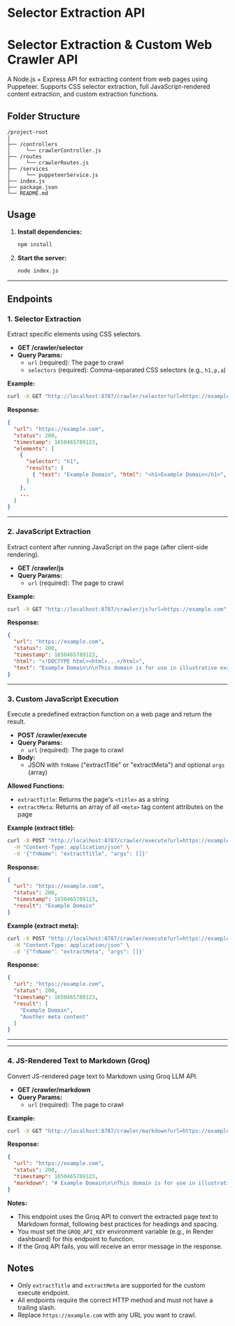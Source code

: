 # Selector Extraction API

# Selector Extraction & Custom Web Crawler API

A Node.js + Express API for extracting content from web pages using Puppeteer. Supports CSS selector extraction, full JavaScript-rendered content extraction, and custom extraction functions.

## Folder Structure

```
/project-root
│
├── /controllers
│     └── crawlerController.js
├── /routes
│     └── crawlerRoutes.js
├── /services
│     └── puppeteerService.js
├── index.js
├── package.json
└── README.md
```

## Usage

1. **Install dependencies:**
   ```bash
   npm install
   ```
2. **Start the server:**
   ```bash
   node index.js
   ```

---

## Endpoints

### 1. Selector Extraction
Extract specific elements using CSS selectors.
- **GET /crawler/selector**
- **Query Params:**
  - `url` (required): The page to crawl
  - `selectors` (required): Comma-separated CSS selectors (e.g., `h1,p,a`)

**Example:**
```bash
curl -X GET "http://localhost:8787/crawler/selector?url=https://example.com&selectors=h1,p,a"
```
**Response:**
```json
{
  "url": "https://example.com",
  "status": 200,
  "timestamp": 1650465789123,
  "elements": [
    {
      "selector": "h1",
      "results": [
        { "text": "Example Domain", "html": "<h1>Example Domain</h1>", "attributes": [], "top": 0, "left": 0, "width": 100, "height": 50 }
      ]
    },
    ...
  ]
}
```

---

### 2. JavaScript Extraction
Extract content after running JavaScript on the page (after client-side rendering).
- **GET /crawler/js**
- **Query Params:**
  - `url` (required): The page to crawl

**Example:**
```bash
curl -X GET "http://localhost:8787/crawler/js?url=https://example.com"
```
**Response:**
```json
{
  "url": "https://example.com",
  "status": 200,
  "timestamp": 1650465789123,
  "html": "<!DOCTYPE html><html>...</html>",
  "text": "Example Domain\n\nThis domain is for use in illustrative examples in documents."
}
```

---

### 3. Custom JavaScript Execution
Execute a predefined extraction function on a web page and return the result.
- **POST /crawler/execute**
- **Query Params:**
  - `url` (required): The page to crawl
- **Body:**
  - JSON with `fnName` ("extractTitle" or "extractMeta") and optional `args` (array)

**Allowed Functions:**
- `extractTitle`: Returns the page's `<title>` as a string
- `extractMeta`: Returns an array of all `<meta>` tag content attributes on the page

**Example (extract title):**
```bash
curl -X POST "http://localhost:8787/crawler/execute?url=https://example.com" \
  -H "Content-Type: application/json" \
  -d '{"fnName": "extractTitle", "args": []}'
```
**Response:**
```json
{
  "url": "https://example.com",
  "status": 200,
  "timestamp": 1650465789123,
  "result": "Example Domain"
}
```

**Example (extract meta):**
```bash
curl -X POST "http://localhost:8787/crawler/execute?url=https://example.com" \
  -H "Content-Type: application/json" \
  -d '{"fnName": "extractMeta", "args": []}'
```
**Response:**
```json
{
  "url": "https://example.com",
  "status": 200,
  "timestamp": 1650465789123,
  "result": [
    "Example Domain",
    "Another meta content"
  ]
}
```

---

---

### 4. JS-Rendered Text to Markdown (Groq)
Convert JS-rendered page text to Markdown using Groq LLM API.
- **GET /crawler/markdown**
- **Query Params:**
  - `url` (required): The page to crawl

**Example:**
```bash
curl -X GET "http://localhost:8787/crawler/markdown?url=https://example.com"
```
**Response:**
```json
{
  "url": "https://example.com",
  "status": 200,
  "timestamp": 1650465789123,
  "markdown": "# Example Domain\n\nThis domain is for use in illustrative examples in documents."
}
```

**Notes:**
- This endpoint uses the Groq API to convert the extracted page text to Markdown format, following best practices for headings and spacing.
- You must set the `GROQ_API_KEY` environment variable (e.g., in Render dashboard) for this endpoint to function.
- If the Groq API fails, you will receive an error message in the response.

## Notes
- Only `extractTitle` and `extractMeta` are supported for the custom execute endpoint.
- All endpoints require the correct HTTP method and must not have a trailing slash.
- Replace `https://example.com` with any URL you want to crawl.
